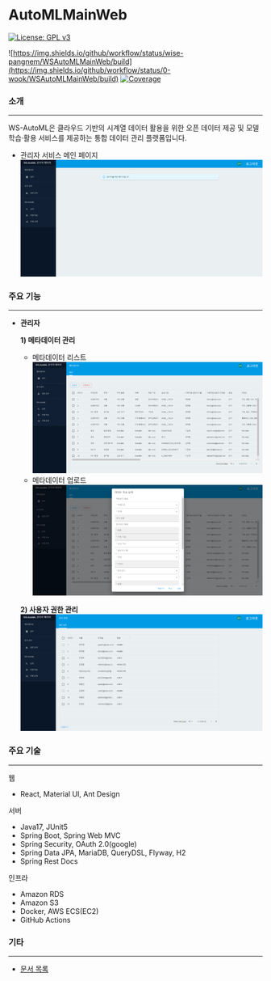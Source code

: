 # AutoMLMainWeb

[![License: GPL v3](https://img.shields.io/badge/License-GPLv3-blue.svg)](https://www.gnu.org/licenses/gpl-3.0)

![https://img.shields.io/github/workflow/status/wise-pangnem/WSAutoMLMainWeb/build](https://img.shields.io/github/workflow/status/0-wook/WSAutoMLMainWeb/build)
[![Coverage](https://sonarcloud.io/api/project_badges/measure?project=wise-pangnem_AutoMLMainWeb&metric=coverage)](https://sonarcloud.io/summary/new_code?id=wise-pangnem_AutoMLMainWeb)

### 소개

---

WS-AutoML은 클라우드 기반의 시계열 데이터 활용을 위한 오픈 데이터 제공 및 모델 학습·활용 서비스를 제공하는 통합 데이터 관리 플랫폼입니다.

- 관리자 서비스 메인 페이지
  ![admin-service-main.png](images/admin-service-main.png)

### 주요 기능

---

- **관리자**

  **1) 메타데이터 관리**

  - 메타데이터 리스트
    ![admin-service-metadata-management.png](images/admin-service-metadata-management.png)
  - 메타데이터 업로드
    ![admin-service-metadata-upload.png](images/admin-service-metadata-upload.png)

  **2) 사용자 권한 관리**
  ![admin-service-user-management.png](images/admin-service-user-management.png)

### 주요 기술

---

웹

- React, Material UI, Ant Design

서버

- Java17, JUnit5
- Spring Boot, Spring Web MVC
- Spring Security, OAuth 2.0(google)
- Spring Data JPA, MariaDB, QueryDSL, Flyway, H2
- Spring Rest Docs

인프라

- Amazon RDS
- Amazon S3
- Docker, AWS ECS(EC2)
- GitHub Actions

### 기타

---

- [문서 목록](./docs)
